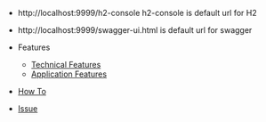 * http://localhost:9999/h2-console h2-console is default url for H2
* http://localhost:9999/swagger-ui.html is default url for swagger 

* Features
    * [Technical Features](doc/technicalFeature.md)
    * [Application Features](doc/applicationFeture.md)
* [How To](doc/howto.md)
* [Issue](doc/issue.md)
